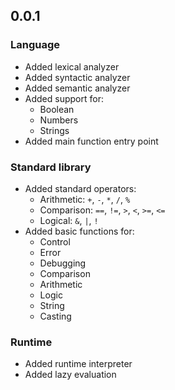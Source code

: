 ## 0.0.1

### Language

* Added lexical analyzer
* Added syntactic analyzer
* Added semantic analyzer
* Added support for:
    - Boolean
    - Numbers
    - Strings
* Added main function entry point

### Standard library

* Added standard operators:
    - Arithmetic: `+`, `-`, `*`, `/`, `%`
    - Comparison: `==`, `!=`, `>`, `<`, `>=`, `<=`
    - Logical: `&`, `|`, `!`
* Added basic functions for:
    - Control
    - Error
    - Debugging
    - Comparison
    - Arithmetic
    - Logic
    - String
    - Casting

### Runtime

* Added runtime interpreter
* Added lazy evaluation